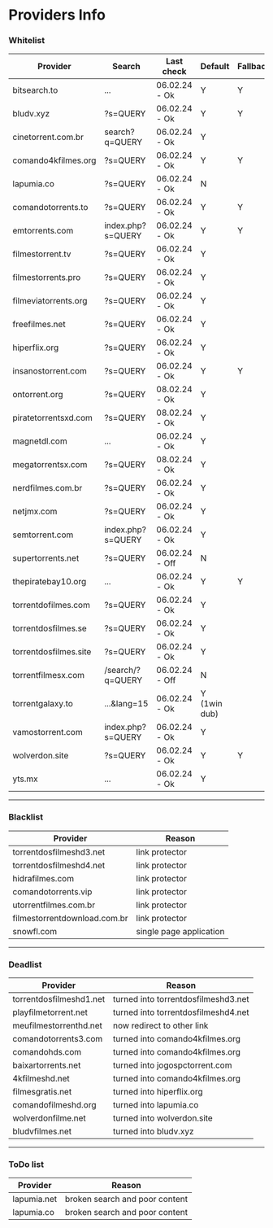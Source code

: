 # Providers Info

### Whitelist

| **Provider**            | **Search**                    | **Last check**         | **Default**   | **Fallback** | **Group**      |
|-------------------------|-------------------------------|------------------------|---------------|--------------|----------------|
| bitsearch.to            | ...                           | 06.02.24 - Ok          | Y             | Y            |                |
| bludv.xyz         | ?s=QUERY                      | 06.02.24 - Ok          | Y             | Y            |                |
| cinetorrent.com.br      | search?q=QUERY                | 06.02.24 - Ok          | Y             |              |                |
| comando4kfilmes.org     | ?s=QUERY                      | 06.02.24 - Ok          | Y             | Y            |                |
| lapumia.co     | ?s=QUERY                      | 06.02.24 - Ok          | N             |              |                |
| comandotorrents.to      | ?s=QUERY                      | 06.02.24 - Ok          | Y             | Y            |                |
| emtorrents.com          | index.php?s=QUERY             | 06.02.24 - Ok          | Y             | Y            | ondebaixo      |
| filmestorrent.tv        | ?s=QUERY                      | 06.02.24 - Ok          | Y             |              | filmes torrent |
| filmestorrents.pro      | ?s=QUERY                      | 06.02.24 - Ok          | Y             |              |                |
| filmeviatorrents.org    | ?s=QUERY                      | 06.02.24 - Ok          | Y             |              |                |
| freefilmes.net          | ?s=QUERY                      | 06.02.24 - Ok          | Y             |              |                |
| hiperflix.org           | ?s=QUERY                      | 06.02.24 - Ok          | Y             |              |                |
| insanostorrent.com      | ?s=QUERY                      | 06.02.24 - Ok          | Y             | Y            |                |
| ontorrent.org           | ?s=QUERY                      | 08.02.24 - Ok          | Y             |              |                |
| piratetorrentsxd.com           | ?s=QUERY                      | 08.02.24 - Ok          | Y             |              |                |
| magnetdl.com            | ...                           | 06.02.24 - Ok          | Y             |              |                |
| megatorrentsx.com       | ?s=QUERY                      | 08.02.24 - Ok          | Y             |              |                |
| nerdfilmes.com.br       | ?s=QUERY                      | 06.02.24 - Ok          | Y             |              |                |
| netjmx.com              | ?s=QUERY                      | 06.02.24 - Ok          | Y             |              |                |
| semtorrent.com          | index.php?s=QUERY             | 06.02.24 - Ok          | Y             |              | ondebaixo      |
| supertorrents.net       | ?s=QUERY                      | 06.02.24 - Off          | N             |              |                |
| thepiratebay10.org      | ...                           | 06.02.24 - Ok          | Y             | Y            |                |
| torrentdofilmes.com     | ?s=QUERY                      | 06.02.24 - Ok          | Y             |              | comando        |
| torrentdosfilmes.se     | ?s=QUERY                      | 06.02.24 - Ok          | Y             |              | filmes torrent |
| torrentdosfilmes.site   | ?s=QUERY                      | 06.02.24 - Ok          | Y             |              |                |
| torrentfilmesx.com      | /search/?q=QUERY              | 06.02.24 - Off          | N             |              |                |
| torrentgalaxy.to        | ...&lang=15                   | 06.02.24 - Ok          | Y (1win dub)  |              |                |
| vamostorrent.com        | index.php?s=QUERY             | 06.02.24 - Ok          | Y             |              | ondebaixo      |
| wolverdon.site      | ?s=QUERY                      | 06.02.24 - Ok          | Y             | Y            | comando        |
| yts.mx                  | ...                           | 06.02.24 - Ok          | Y             |              |                |

---

### Blacklist

| **Provider**                 | **Reason**      |
|------------------------------|-----------------|
| torrentdosfilmeshd3.net      | link protector  |
| torrentdosfilmeshd4.net      | link protector  |
| hidrafilmes.com | link protector |
| comandotorrents.vip | link protector |
| utorrentfilmes.com.br | link protector |
| filmestorrentdownload.com.br | link protector |
| snowfl.com | single page application |

---

### Deadlist

| **Provider**                 | **Reason**      |
|------------------------------|-----------------|
| torrentdosfilmeshd1.net | turned into torrentdosfilmeshd3.net |
| playfilmetorrent.net | turned into torrentdosfilmeshd4.net |
| meufilmestorrenthd.net | now redirect to other link |
| comandotorrents3.com | turned into comando4kfilmes.org |
| comandohds.com | turned into comando4kfilmes.org |
| baixartorrents.net | turned into jogospctorrent.com |
| 4kfilmeshd.net | turned into comando4kfilmes.org |
| filmesgratis.net | turned into hiperflix.org |
| comandofilmeshd.org | turned into lapumia.co |
| wolverdonfilme.net | turned into wolverdon.site |
| bludvfilmes.net | turned into bludv.xyz |
---

### ToDo list

| **Provider**                 | **Reason**      |
|------------------------------|-----------------|
| lapumia.net | broken search and poor content |
| lapumia.co | broken search and poor content |
